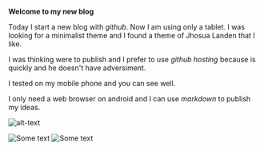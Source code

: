 **Welcome to my new blog**

Today I start a new blog with *github*. Now I am using only a tablet. I was looking for a minimalist theme and I found a 
theme of Jhosua Landen that I like.

I was thinking were to publish and I prefer to use *github hosting* because is quickly and he doesn't have adversiment.

I tested on my mobile phone and you can see well.

I only need a web browser on android and I can use *markdown* to publish my ideas.

![alt-text]({{site.url}}/_post/images/faro.jpg)

![Some text]({{site.url}}{{site.baseurl}}/assets/pig_logo.jpg)
![Some text]({{site.url}}{{site.baseurl}}/assets/pig_logo.jpg)
